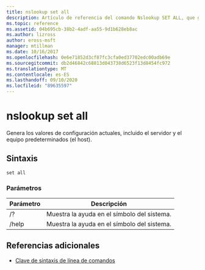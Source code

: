 ```yaml
---
title: nslookup set all
description: Artículo de referencia del comando Nslookup SET ALL, que genera los valores de configuración actuales.
ms.topic: reference
ms.assetid: 04b695cb-38b2-4adf-aa55-9d1b628eb8ac
ms.author: lizross
author: eross-msft
manager: mtillman
ms.date: 10/16/2017
ms.openlocfilehash: 0e6e71852d3cf87fc3cfa0ed37702edc00adb69e
ms.sourcegitcommit: db2d46842c68813d043738d6523f13d8454fc972
ms.translationtype: MT
ms.contentlocale: es-ES
ms.lasthandoff: 09/10/2020
ms.locfileid: "89635597"
---
```

# <a name="nslookup-set-all"></a>nslookup set all

Genera los valores de configuración actuales, incluido el servidor y el equipo predeterminados (el host).

## <a name="syntax"></a>Sintaxis

```
set all
```

### <a name="parameters"></a>Parámetros

| Parámetro | Descripción |
| --------- | ----------- |
| /? | Muestra la ayuda en el símbolo del sistema. |
| /help | Muestra la ayuda en el símbolo del sistema. |

## <a name="additional-references"></a>Referencias adicionales

- [Clave de sintaxis de línea de comandos](command-line-syntax-key.md)
